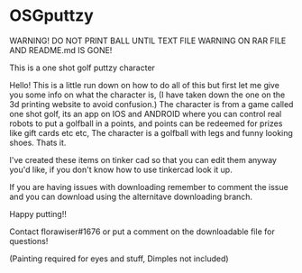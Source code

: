 # OSGputtzy
WARNING! DO NOT PRINT BALL UNTIL TEXT FILE WARNING ON RAR FILE AND README.md IS GONE!

This is a one shot golf puttzy character
                                                                                                                                                                          
Hello! This is a little run down on how to do all of this but first let me give you some info on what the character is, (I have taken down the one on the 3d printing website to avoid confusion.)
The character is from a game called one shot golf, its an app on IOS and ANDROID where you can control real robots to put a golfball in a points, and points can be redeemed for prizes like gift cards etc etc, The character is a golfball with legs and funny looking shoes. Thats it.

I've created these items on tinker cad so that you can edit them anyway you'd like, if you don't know how to use tinkercad look it up.

If you are having issues with downloading remember to comment the issue and you can download using the alternitave downloading branch.

Happy putting!!

Contact florawiser#1676 or put a comment on the downloadable file for questions!

(Painting required for eyes and stuff, Dimples not included)
